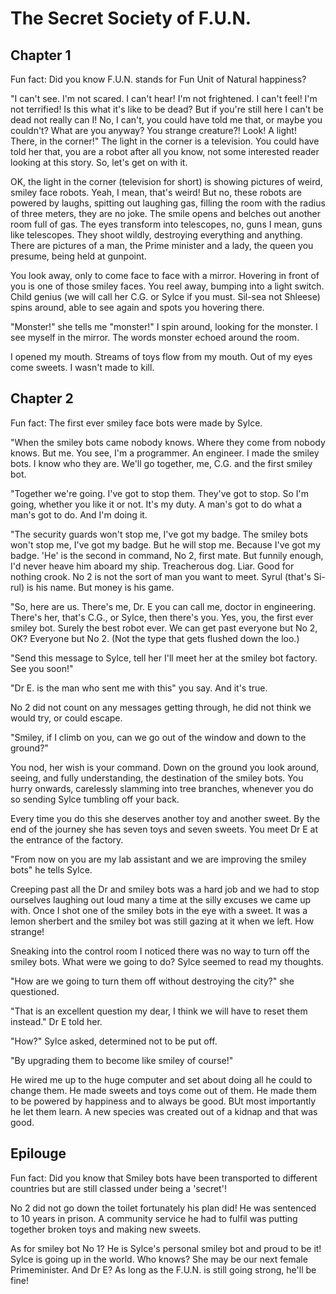 # The Secret Society of F.U.N.



## Chapter 1

Fun fact: Did you know F.U.N. stands for Fun Unit of Natural happiness?

"I can't see. I'm not scared. I can't hear! I'm not frightened. I can't feel! I'm not terrified! Is this what it's like to be dead? But if you're still here I can't be dead not really can I! No, I can't, you could have told me that, or maybe you couldn't? What are you anyway? You strange creature?! Look! A light! There, in the corner!" The light in the corner is a television. You could have told her that, you are a robot after all you know, not some interested reader looking at this story. So, let's get on with it.

OK, the light in the corner (television for short) is showing pictures of weird, smiley face robots. Yeah, I mean, that's weird! But no, these robots are powered by laughs, spitting out laughing gas, filling the room with the radius of three meters, they are no joke. The smile opens and belches out another room full of gas. The eyes transform into telescopes, no, guns I mean, guns like telescopes. They shoot wildly, destroying everything and anything. There are pictures of a man, the Prime minister and a lady, the queen you presume, being held at gunpoint.

You look away, only to come face to face with a mirror. Hovering in front of you is one of those smiley faces. You reel away, bumping into a light switch. Child genius (we will call her C.G. or Sylce if you must. Sil-sea not Shleese) spins around, able to see again and spots you hovering there.

"Monster!" she tells me "monster!" I spin around, looking for the monster. I see myself in the mirror. The words monster echoed around the room.

I opened my mouth. Streams of toys flow from my mouth. Out of my eyes come sweets. I wasn't made to kill.

## Chapter 2

Fun fact: The first ever smiley face bots were made by Sylce.

"When the smiley bots came nobody knows. Where they come from nobody knows. But me. You see, I'm a programmer. An engineer. I made the smiley bots. I know who they are. We'll go together, me, C.G. and the first smiley bot.

"Together we're going. I've got to stop them. They've got to stop. So I'm going, whether you like it or not. It's my duty. A man's got to do what a man's got to do. And I'm doing it.

"The security guards won't stop me, I've got my badge. The smiley bots won't stop me, I've got my badge. But he will stop me. Because I've got my badge. 'He' is the second in command, No 2, first mate. But funnily enough, I'd never heave him aboard my ship. Treacherous dog. Liar. Good for nothing crook. No 2 is not the sort of man you want to meet. Syrul (that's Si-rul) is his name. But money is his game.

"So, here are us. There's me, Dr. E you can call me, doctor in engineering. There's her, that's C.G., or Sylce, then there's you. Yes, you, the first ever smiley bot. Surely the best robot ever. We can get past everyone but No 2, OK? Everyone but No 2. (Not the type that gets flushed down the loo.)

"Send this message to Sylce, tell her I'll meet her at the smiley bot factory. See you soon!"

"Dr E. is the man who sent me with this" you say. And it's true.

No 2 did not count on any messages getting through, he did not think we would try, or could escape.

"Smiley, if I climb on you, can we go out of the window and down to the ground?"

You nod, her wish is your command. Down on the ground you look around, seeing, and fully understanding, the destination of the smiley bots. You hurry onwards, carelessly slamming into tree branches, whenever you do so sending Sylce tumbling off your back.

Every time you do this she deserves another toy and another sweet. By the end of the journey she has seven toys and seven sweets. You meet Dr E at the entrance of the factory.

"From now on you are my lab assistant and we are improving the smiley bots" he tells Sylce.

Creeping past all the Dr and smiley bots was a hard job and we had to stop ourselves laughing out loud many a time at the silly excuses we came up with. Once I shot one of the smiley bots in the eye with a sweet. It was a lemon sherbert and the smiley bot was still gazing at it when we left. How strange!

Sneaking into the control room I noticed there was no way to turn off the smiley bots. What were we going to do? Sylce seemed to read my thoughts.

"How are we going to turn them off without destroying the city?" she questioned.

"That is an excellent question my dear, I think we will have to reset them instead." Dr E told her.

"How?" Sylce asked, determined not to be put off.

"By upgrading them to become like smiley of course!"

He wired me up to the huge computer and set about doing all he could to change them. He made sweets and toys come out of them. He made them to be powered by happiness and to always be good. BUt most importantly he let them learn. A new species was created out of a kidnap and that was good.

## Epilouge

Fun fact: Did you know that Smiley bots have been transported to different countries but are still classed under being a 'secret'!

No 2 did not go down the toilet fortunately his plan did! He was sentenced to 10 years in prison. A community service he had to fulfil was putting together broken toys and making new sweets.

As for smiley bot No 1? He is Sylce's personal smiley bot and proud to be it! Sylce is going up in the world. Who knows? She may be our next female Primeminister. And Dr E? As long as the F.U.N. is still going strong, he'll be fine!